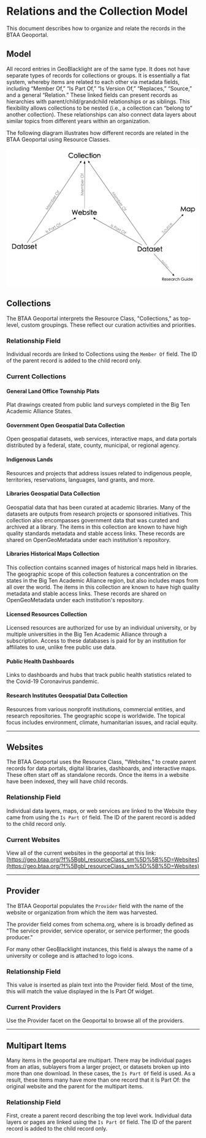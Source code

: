 # Relations and the Collection Model

This document describes how to organize and relate the records in the BTAA Geoportal.

## Model
All record entries in GeoBlacklight are of the same type. It does not have separate types of records for collections or groups. It is essentially a flat system, whereby items are related to each other via metadata fields, including “Member Of,” “Is Part Of,” “Is Version Of,” “Replaces,” “Source,” and a general “Relation.” These linked fields can present records as hierarchies with parent/child/grandchild relationships or as siblings. This flexibility allows collections to be nested (i.e., a collection can “belong to” another collection). These relationships can also connect data layers about similar topics from different years within an organization.

The following diagram illustrates how different records are related in the BTAA Geoportal using Resource Classes.

![Chart](/images/contentOrganization.png)

## Collections
The BTAA Geoportal interprets the Resource Class, "Collections," as top-level, custom groupings. 
These reflect our curation activities and priorities.


### Relationship Field
Individual records are linked to Collections using the `Member Of` field. The ID of the parent record is added to the child record only.

### Current Collections

#### General Land Office Township Plats
Plat drawings created from public land surveys completed in the Big Ten Academic Alliance States.

#### Government Open Geospatial Data Collection
Open geospatial datasets, web services, interactive maps, and data portals distributed by a federal, state, county, municipal, or regional agency.

#### Indigenous Lands
Resources and projects that address issues related to indigenous people, territories, reservations, languages, land grants, and more.

#### Libraries Geospatial Data Collection
Geospatial data that has been curated at academic libraries. Many of the datasets are outputs from research projects or sponsored initiatives. This collection also encompasses government data that was curated and archived at a library.
The items in this collection are known to have high quality standards metadata and stable access links.
These records are shared on OpenGeoMetadata under each institution's repository.

#### Libraries Historical Maps Collection
This collection contains scanned images of historical maps held in libraries.
The geographic scope of this collection features a concentration on the states in the Big Ten Academic Alliance region, but also includes maps from all over the world. 
The items in this collection are known to have high quality metadata and stable access links.
These records are shared on OpenGeoMetadata under each institution's repository.

#### Licensed Resources Collection
Licensed resources are authorized for use by an individual university, or by multiple universities in the Big Ten Academic Alliance through a subscription. Access to these databases is paid for by an institution for affiliates to use, unlike free public use data.

#### Public Health Dashboards
Links to dashboards and hubs that track public health statistics related to the Covid-19 Coronavirus pandemic.

#### Research Institutes Geospatial Data Collection
Resources from various nonprofit institutions, commercial entities, and research repositories. The geographic scope is worldwide. The topical focus includes environment, climate, humanitarian issues, and racial equity.

----------------
## Websites
The BTAA Geoportal uses the Resource Class, "Websites," to create parent records for data portals, digital libraries, dashboards, and interactive maps. These often start off as standalone records.
Once the items in a website have been indexed, they will have child records.

### Relationship Field
Individual data layers, maps, or web services  are linked to the Website they came from using the `Is Part Of` field. The ID of the parent record is added to the child record only.

### Current Websites
View all of the current websites in the geoportal at this link: [https://geo.btaa.org/?f%5Bgbl_resourceClass_sm%5D%5B%5D=Websites](https://geo.btaa.org/?f%5Bgbl_resourceClass_sm%5D%5B%5D=Websites)

-----------------
 ## Provider
The BTAA Geoportal populates the `Provider` field with the name of the website or organization from which the item was harvested.

The provider field comes from schema.org, where is is broadly defined as "The service provider, service operator, or service performer; the goods producer."

For many other GeoBlacklight instances, this field is always the name of a university or college and is attached to logo icons. 

### Relationship Field
This value is inserted as plain text into the Provider field. Most of the time, this will match the value displayed in the Is Part Of widget. 

### Current Providers
Use the Provider facet on the Geoportal to browse all of the providers.

------------------
## Multipart Items
Many items in the geoportal are multipart. There may be individual pages from an atlas, sublayers from a larger project, or datasets broken up into more than one download.
In these cases, the `Is Part Of` field is used. As a result, these items many have more than one record that it Is Part Of: the original website and the parent for the multipart items.

### Relationship Field
First, create a parent record describing the top level work. Individual data layers or pages are linked using the `Is Part Of` field. The ID of the parent record is added to the child record only.






